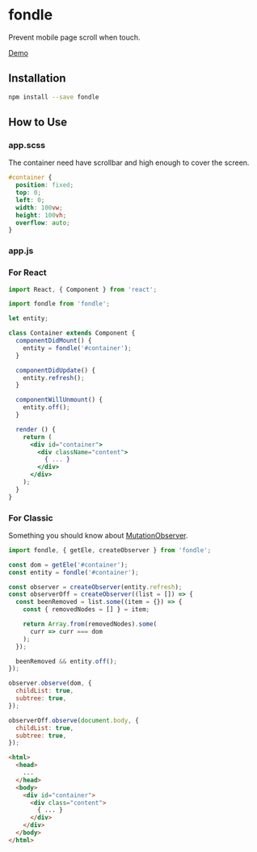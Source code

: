 # fondle
Prevent mobile page scroll when touch.

[Demo](https://codepen.io/xiaoshuang/pen/KZOgpW)

## Installation

```sh
npm install --save fondle
```

## How to Use

### app.scss

The container need have scrollbar and high enough to cover the screen.

```scss
#container {
  position: fixed;
  top: 0;
  left: 0;
  width: 100vw; 
  height: 100vh;
  overflow: auto;
}
```

### app.js

### For React
```jsx
import React, { Component } from 'react';

import fondle from 'fondle';

let entity;

class Container extends Component {
  componentDidMount() {
    entity = fondle('#container');
  }

  componentDidUpdate() {
    entity.refresh();
  }

  componentWillUnmount() {
    entity.off();
  }

  render () {
    return (
      <div id="container">
        <div className="content">
          { ... }
        </div>
      </div>
    );
  }
}
```

### For Classic

Something you should know about [MutationObserver](https://developer.mozilla.org/en-US/docs/Web/API/MutationObserver).

```js
import fondle, { getEle, createObserver } from 'fondle';

const dom = getEle('#container');
const entity = fondle('#container');

const observer = createObserver(entity.refresh);
const observerOff = createObserver((list = []) => {
  const beenRemoved = list.some((item = {}) => {
    const { removedNodes = [] } = item;

    return Array.from(removedNodes).some(
      curr => curr === dom
    );
  });

  beenRemoved && entity.off();
});

observer.observe(dom, {
  childList: true,
  subtree: true,
});

observerOff.observe(document.body, {
  childList: true,
  subtree: true,
});

```

```html
<html>
  <head>
    ...
  </head>
  <body>
    <div id="container">
      <div class="content">
        { ... }
      </div>
    </div>
  </body>
</html>
```


